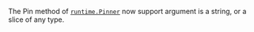 The Pin method of [`runtime.Pinner`](/runtime#Pinner) 
now support argument is a string, or a slice of any type.

